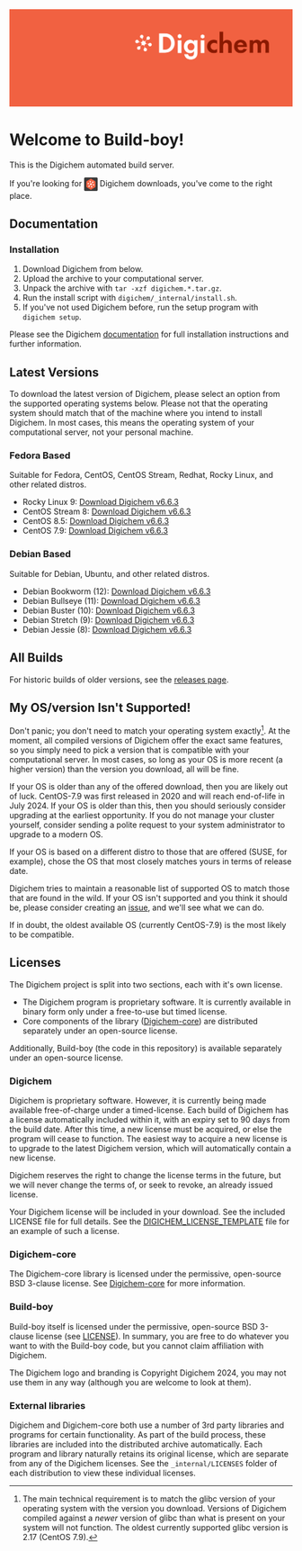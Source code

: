 <img src="Banner.png" alt="Banner" />

# Welcome to Build-boy!

This is the Digichem automated build server.

If you're looking for <img src="Logo.png" alt="Banner" height=24 valign=middle /> Digichem downloads, you've come to the right place.

## Documentation

### Installation

1. Download Digichem from below.
1. Upload the archive to your computational server.
1. Unpack the archive with `tar -xzf digichem.*.tar.gz`.
1. Run the install script with `digichem/_internal/install.sh`.
1. If you've not used Digichem before, run the setup program with `digichem setup`.

Please see the Digichem [documentation](https://doc.digi-chem.co.uk) for full installation instructions and further information.

## Latest Versions

To download the latest version of Digichem, please select an option from the supported operating systems below.
Please not that the operating system should match that of the machine where you intend to install Digichem.
In most cases, this means the operating system of your computational server, not your personal machine.

### Fedora Based

Suitable for Fedora, CentOS, CentOS Stream, Redhat, Rocky Linux, and other related distros.

- Rocky Linux 9: <!-- Rocky-Linux-9 --> [Download Digichem v6.6.3](https://github.com/Digichem-Project/build-boy/releases/download/6.6.3-Rocky-Linux-9/digichem.6.6.3.Rocky-Linux-9.tar.gz)
- CentOS Stream 8: <!-- CentOS-Stream-8 --> [Download Digichem v6.6.3](https://github.com/Digichem-Project/build-boy/releases/download/6.6.3-CentOS-Stream-8/digichem.6.6.3.CentOS-Stream-8.tar.gz)
- CentOS 8.5: <!-- CentOS-8.5 --> [Download Digichem v6.6.3](https://github.com/Digichem-Project/build-boy/releases/download/6.6.3-CentOS-8.5/digichem.6.6.3.CentOS-8.5.tar.gz)
- CentOS 7.9: <!-- CentOS-7.9 --> [Download Digichem v6.6.3](https://github.com/Digichem-Project/build-boy/releases/download/6.6.3-CentOS-7.9/digichem.6.6.3.CentOS-7.9.tar.gz)

### Debian Based

Suitable for Debian, Ubuntu, and other related distros.

- Debian Bookworm (12): <!-- Debian-Bookworm --> [Download Digichem v6.6.3](https://github.com/Digichem-Project/build-boy/releases/download/6.6.3-Debian-Bookworm/digichem.6.6.3.Debian-Bookworm.tar.gz)
- Debian Bullseye (11): <!-- Debian-Bullseye --> [Download Digichem v6.6.3](https://github.com/Digichem-Project/build-boy/releases/download/6.6.3-Debian-Bullseye/digichem.6.6.3.Debian-Bullseye.tar.gz)
- Debian Buster (10): <!-- Debian-Buster --> [Download Digichem v6.6.3](https://github.com/Digichem-Project/build-boy/releases/download/6.6.3-Debian-Buster/digichem.6.6.3.Debian-Buster.tar.gz)
- Debian Stretch (9): <!-- Debian-Stretch --> [Download Digichem v6.6.3](https://github.com/Digichem-Project/build-boy/releases/download/6.6.3-Debian-Stretch/digichem.6.6.3.Debian-Stretch.tar.gz)
- Debian Jessie (8): <!-- Debian-Jessie --> [Download Digichem v6.6.3](https://github.com/Digichem-Project/build-boy/releases/download/6.6.3-Debian-Jessie/digichem.6.6.3.Debian-Jessie.tar.gz)

## All Builds

For historic builds of older versions, see the [releases page](https://github.com/Digichem-Project/build-boy/releases).

## My OS/version Isn't Supported!

Don't panic; you don't need to match your operating system exactly[^1]. At the moment, all compiled
versions of Digichem offer the exact same features, so you simply need to pick a version that is compatible
with your computational server. In most cases, so long as your OS is more recent (a higher version) than
the version you download, all will be fine.

If your OS is older than any of the offered download, then you are likely out of luck. CentOS-7.9 was first
released in 2020 and will reach end-of-life in July 2024. If your OS is older than this, then you should
seriously consider upgrading at the earliest opportunity. If you do not manage your cluster yourself,
consider sending a polite request to your system administrator to upgrade to a modern OS.

If your OS is based on a different distro to those that are offered (SUSE, for example), chose the OS
that most closely matches yours in terms of release date.

Digichem tries to maintain a reasonable list of supported OS to match those that are found in the wild.
If your OS isn't supported and you think it should be, please consider creating an
[issue](https://github.com/Digichem-Project/build-boy/issues), and we'll see what we can do.

If in doubt, the oldest available OS (currently CentOS-7.9) is the most likely to be compatible.

[^1]: The main technical requirement is to match the glibc version of your operating system with the version you download.
Versions of Digichem compiled against a *newer* version of glibc than what is present on your system will not function.
The oldest currently supported glibc version is 2.17 (CentOS 7.9).

## Licenses

The Digichem project is split into two sections, each with it's own license.
 - The Digichem program is proprietary software. It is currently available in binary form only under a free-to-use but timed license. 
 - Core components of the library ([Digichem-core](https://github.com/Digichem-Project/digichem-core)) are distributed separately under an open-source license.

Additionally, Build-boy (the code in this repository) is available separately under an open-source license.

### Digichem

Digichem is proprietary software. However, it is currently being made available free-of-charge under a timed-license.
Each build of Digichem has a license automatically included within it, with an expiry set to
90 days from the build date. After this time, a new license must be acquired, or else the 
program will cease to function. The easiest way to acquire a new license is to upgrade to the
latest Digichem version, which will automatically contain a new license.

Digichem reserves the right to change the license terms in the future, but we will never change the terms of, or seek to revoke,
an already issued license.

Your Digichem license will be included in your download. See the included LICENSE file for full details.
See the [DIGICHEM_LICENSE_TEMPLATE](DIGICHEM_LICENSE_TEMPLATE.md) file for an example of such a license.

### Digichem-core

The Digichem-core library is licensed under the permissive, open-source BSD 3-clause license.
See [Digichem-core](https://github.com/Digichem-Project/digichem-core) for more information.

### Build-boy

Build-boy itself is licensed under the permissive, open-source BSD 3-clause license (see [LICENSE](LICENSE)).
In summary, you are free to do whatever you want to with the Build-boy code, but you cannot claim
affiliation with Digichem.

The Digichem logo and branding is Copyright Digichem 2024, you may not use them in any way (although you are welcome to look at them).

### External libraries

Digichem and Digichem-core both use a number of 3rd party libraries and programs for certain functionality.
As part of the build process, these libraries are included into the distributed archive automatically.
Each program and library naturally retains its original license, which are separate from any of the Digichem licenses.
See the `_internal/LICENSES` folder of each distribution to view these individual licenses.
